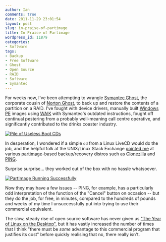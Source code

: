```yaml
---
author: Ian
comments: true
date: 2011-11-29 23:01:54
layout: post
slug: in-praise-of-partimage
title: In Praise of Partimage
wordpress_id: 11879
categories:
- Software
tags:
- Backup
- Free Software
- Ghost
- Open Source
- RAID
- Software
- Symantec
---
```


For weeks now, I've been attempting to wrangle [Symantec Ghost](http://www.symantec.com/business/ghost-solution-suite), the corporate cousin of [Norton Ghost](http://us.norton.com/ghost), to back up and restore the contents of a partition on a RAID.  I've fought with device drivers, manually built [Windows PE](http://en.wikipedia.org/wiki/Windows_Preinstallation_Environment) images using [WAIK](http://www.microsoft.com/download/en/details.aspx?id=10333) with Symantec's outdated instructions, fought off continual pestering from a probably well-meaning call centre operative, and significantly contributed to the drinks coaster industry.

[![Pile of Useless Boot CDs](http://files.ianrenton.com/sites/blog/2011/11/IMG-20111128-00136-300x225.jpg)](http://files.ianrenton.com/sites/blog/2011/11/IMG-20111128-00136.jpg)

In desperation, I wondered if a simple `dd` from a Linux LiveCD would do the job, and the helpful folk at the UNIX/Linux Stack Exchange [pointed me](http://unix.stackexchange.com/questions/25528/is-creating-a-sparse-image-using-dd-appropriate-for-backup-restore-from-a-raid) at various [partimage](http://www.partimage.org/Main_Page)-based backup/recovery distros such as [Clonezilla](http://clonezilla.org/) and [PING](http://ping.windowsdream.com/).

Surprise surprise... they worked out of the box with no hassle whatsoever.

[![PartImage Running Successfully](http://files.ianrenton.com/sites/blog/2011/11/IMG-20111128-00133-300x225.jpg)](http://files.ianrenton.com/sites/blog/2011/11/IMG-20111128-00133.jpg)

Now they may have a few issues -- PING, for example, has a particularly odd interpretation of the function of the "Cancel" button on occasion -- but they do the job, for free, in minutes, compared to the hundreds of pounds and weeks of my time I unsuccessfully put into trying to use their commercial equivalent.

The slow, steady rise of open source software has never given us ["The Year of Linux on the Desktop"](http://en.wikipedia.org/wiki/Desktop_Linux#Year_of_Desktop_Linux), but it has vastly increased the number of times that I think "there must be _some_ advantage to this commercial program that justifies its cost" before quickly realising that no, there really isn't.

